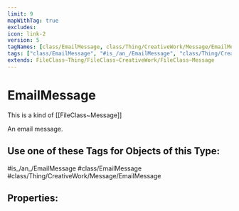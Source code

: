 ```yaml
---
limit: 9
mapWithTag: true
excludes:
icon: link-2
version: 5
tagNames: [class/EmailMessage, class/Thing/CreativeWork/Message/EmailMessage, is_an_/EmailMessage, schema-org/EmailMessage]
tags: ["class/EmailMessage", "#is_/an_/EmailMessage", "class/Thing/CreativeWork/Message/EmailMessage"]
extends: FileClass~Thing/FileClass~CreativeWork/FileClass~Message
---
```


# EmailMessage
This is a kind of [[FileClass~Message]]

An email message.


## Use one of these Tags for Objects of this Type:

#is_/an_/EmailMessage
#class/EmailMessage
#class/Thing/CreativeWork/Message/EmailMessage

## Properties:



